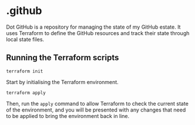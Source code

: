 # .github

Dot GitHub is a repository for managing the state of my
GitHub estate. It uses Terraform to define the GitHub
resources and track their state through local state files.

## Running the Terraform scripts

```
terraform init
```

Start by initialising the Terraform environment.

```
terraform apply
```

Then, run the `apply` command to allow Terraform to check
the current state of the environment, and you will be
presented with any changes that need to be applied to
bring the environment back in line.
